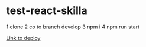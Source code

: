 # test-react-skilla

1 clone
2 co to branch develop
3 npm i
4 npm run start 

[Link to deploy](ttps://delightful-starburst-13cf16.netlify.app)

